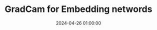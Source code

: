 ---
layout: inner
position: left
title: 'GradCam for Embedding networds'
date: 2024-04-26 01:00:00
categories: ML
tags: Metric-Learning ML CNN Explainability
featured_image: '/img/posts/gradcam.png'
project_link: 'https://github.com/pranavjadhav001/embedding-grad-cam-pytorch'
button_icon: 'fab fa-github fa-lg'
button_text: 'Visit github'
lead_text: 'Implementation of Generalizing GradCAM for Embedding Networks Paper'
---